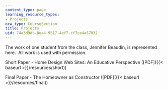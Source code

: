 ```yaml
---
content_type: page
learning_resource_types:
- Projects
ocw_type: CourseSection
title: Projects
uid: 74a3d9db-8ea4-9517-4ef7-cf7ce4a57032
---
```


The work of one student from the class, Jennifer Beaudin, is represented here.  All work is used with permission.

Short Paper - Home Design Web Sites: An Educative Perspective ([PDF]({{< baseurl >}}/resources/short))

Final Paper - The Homeowner as Constructor ([PDF]({{< baseurl >}}/resources/final))